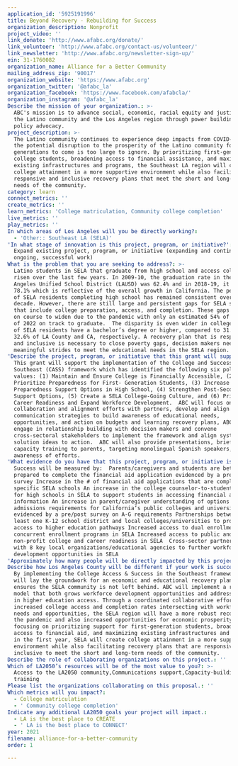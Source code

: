 ```yaml
---
application_id: '5925191996'
title: Beyond Recovery - Rebuilding for Success
organization_description: Nonprofit
project_video: ''
link_donate: 'http://www.afabc.org/donate/'
link_volunteer: 'http://www.afabc.org/contact-us/volunteer/'
link_newsletter: 'http://www.afabc.org/newsletter-sign-up/'
ein: 31-1760082
organization_name: Alliance for a Better Community
mailing_address_zip: '90017'
organization_website: 'https://www.afabc.org'
organization_twitter: '@afabc_la'
organization_facebook: 'https://www.facebook.com/afabcla/'
organization_instagram: '@afabc_la'
Describe the mission of your organization.: >-
  ABC's mission is to advance social, economic, racial equity and justice for
  the Latino community and the Los Angeles region through power building and
  policy advocacy.
project_description: >-
  The Latino community continues to experience deep impacts from COVID-19 and
  the potential disruption to the prosperity of the Latino community for
  generations to come is too large to ignore. By prioritizing first-generation
  college students, broadening access to financial assistance, and maximizing
  existing infrastructures and programs, the Southeast LA region will create
  college attainment in a more supportive environment while also facilitating
  responsive and inclusive recovery plans that meet the short and long-term
  needs of the community.
category: learn
connect_metrics: ''
create_metrics: ''
learn_metrics: 'College matriculation, Community college completion'
live_metrics: ''
play_metrics: ''
In which areas of Los Angeles will you be directly working?:
  - 'Other:: Southeast LA (SELA)'
'In what stage of innovation is this project, program, or initiative?': >-
  Expand existing project, program, or initiative (expanding and continuing
  ongoing, successful work)
What is the problem that you are seeking to address?: >-
  Latino students in SELA that graduate from high school and access college has
  risen over the last few years. In 2009-10, the graduation rate in the Los
  Angeles Unified School District (LAUSD) was 62.4% and in 2018-19, it rose to
  78.1% which is reflective of the overall growth in California. The percentage
  of SELA residents completing high school has remained consistent over the last
  decade. However, there are still large and persistent gaps for SELA students
  that include college preparation, access, and completion. These gaps are also
  on course to widen due to the pandemic with only an estimated 54% of the class
  of 2022 on track to graduate.  The disparity is even wider in college: only 7%
  of SELA residents have a bachelor’s degree or higher, compared to 31.2% and
  32.6% of LA County and CA, respectively. A recovery plan that is responsive
  and inclusive is necessary to close poverty gaps, decision makers need to make
  meaningful strides to meet the educational needs in the SELA region.
'Describe the project, program, or initiative that this grant will support to address the problem identified.': >-
  This grant will support the implementation of the College and Success in the
  Southeast (CASS) framework which has identified the following six policy
  values: (1) Maintain and Ensure College is Financially Accessible, (2)
  Prioritize Preparedness for First- Generation Students, (3) Increase College
  Preparedness Support Options in High School, (4) Strengthen Post-Secondary
  Support Options, (5) Create a SELA College-Going Culture, and (6) Prioritize
  Career Readiness and Expand Workforce Development.  ABC will focus on
  collaboration and alignment efforts with partners, develop and align
  communication strategies to build awareness of educational needs,
  opportunities, and action on budgets and learning recovery plans, ABC will
  engage in relationship building with decision makers and convene
  cross-sectoral stakeholders to implement the framework and align systems - put
  solution ideas to action.  ABC will also provide presentations, briefings, and
  capacity training to parents, targeting monolingual Spanish speakers, to build
  awareness of efforts.
'What evidence do you have that this project, program, or initiative is or will be successful, and how will you define and measure success?': >-
  Success will be measured by:  Parents/caregivers and students are better
  prepared to complete the financial aid application evidenced by a pre/post
  survey Increase in the # of financial aid applications that are completed in
  specific SELA schools An increase in the college counselor-to-student ratio
  for high schools in SELA to support students in accessing financial aid
  information An increase in parent/caregiver understanding of options to meet
  admissions requirements for California’s public colleges and universities
  evidenced by a pre/post survey on A-G requirements Partnerships between at
  least one K-12 school district and local colleges/universities to promote
  access to higher education pathways Increased access to dual enrollment and
  concurrent enrollment programs in SELA Increased access to public and
  non-profit college and career readiness in SELA  Cross-sector partnerships
  with 8 key local organizations/educational agencies to further workforce
  development opportunities in SELA
'Approximately how many people will be directly impacted by this project, program, or initiative?': '3000'
Describe how Los Angeles County will be different if your work is successful.: >-
  By implementing the College Access & Success in the Southeast framework, ABC
  will lay the groundwork for an economic and educational recovery plan that
  ensures the SELA community is not left behind. ABC will implement a regional
  model that both grows workforce development opportunities and addresses gaps
  in higher education access. Through a coordinated collaborative effort,
  increased college access and completion rates intersecting with workforce
  needs and opportunities, the SELA region will have a more robust recovery from
  the pandemic and also increased opportunities for economic prosperity. By
  focusing on prioritizing support for first-generation students, broadening
  access to financial aid, and maximizing existing infrastructures and programs
  in the first year, SELA will create college attainment in a more supportive
  environment while also facilitating recovery plans that are responsive and
  inclusive to meet the short and long-term needs of the community.
Describe the role of collaborating organizations on this project.: ''
Which of LA2050’s resources will be of the most value to you?: >-
  Access to the LA2050 community,Communications support,Capacity-building and
  training
Please list the organizations collaborating on this proposal.: ''
Which metrics will you impact?:
  - College matriculation
  - ' Community college completion'
Indicate any additional LA2050 goals your project will impact.:
  - LA is the best place to CREATE
  - ' LA is the best place to CONNECT'
year: 2021
filename: alliance-for-a-better-community
order: 1

---
```

